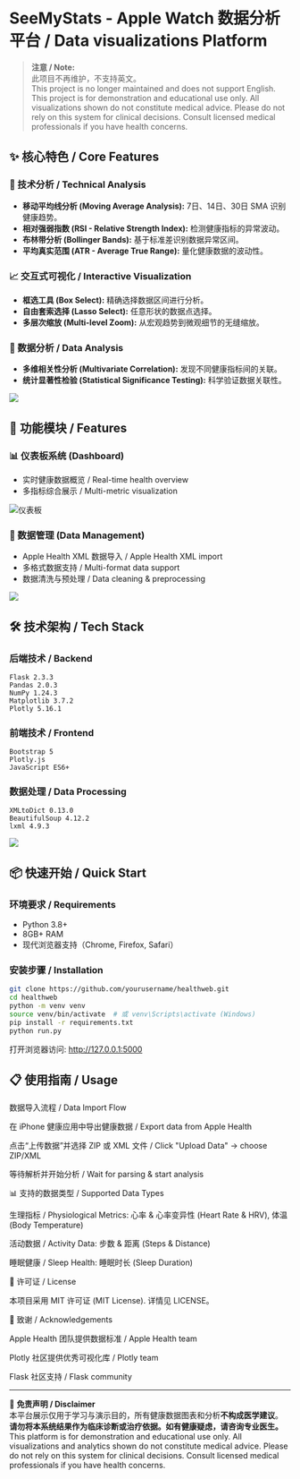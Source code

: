 # SeeMyStats - Apple Watch 数据分析平台 / Data visualizations Platform

> **注意 / Note:**  
> 此项目不再维护，不支持英文。  
> This project is no longer maintained and does not support English.
This project is for demonstration and educational use only. All visualizations shown do not constitute medical advice.
Please do not rely on this system for clinical decisions. Consult licensed medical professionals if you have health concerns.

## ✨ 核心特色 / Core Features

### 🔬 技术分析 / Technical Analysis
- **移动平均线分析 (Moving Average Analysis):** 7日、14日、30日 SMA 识别健康趋势。
- **相对强弱指数 (RSI - Relative Strength Index):** 检测健康指标的异常波动。
- **布林带分析 (Bollinger Bands):** 基于标准差识别数据异常区间。
- **平均真实范围 (ATR - Average True Range):** 量化健康数据的波动性。

### 📈 交互式可视化 / Interactive Visualization
- **框选工具 (Box Select):** 精确选择数据区间进行分析。
- **自由套索选择 (Lasso Select):** 任意形状的数据点选择。
- **多层次缩放 (Multi-level Zoom):** 从宏观趋势到微观细节的无缝缩放。

### 🧠 数据分析 / Data Analysis
- **多维相关性分析 (Multivariate Correlation):** 发现不同健康指标间的关联。
- **统计显著性检验 (Statistical Significance Testing):** 科学验证数据关联性。

![](image/stat.png)
## 🚀 功能模块 / Features

### 📊 仪表板系统 (Dashboard)
- 实时健康数据概览 / Real-time health overview
- 多指标综合展示 / Multi-metric visualization

![仪表板](image/dashbord.png)

### 📱 数据管理 (Data Management)
- Apple Health XML 数据导入 / Apple Health XML import
- 多格式数据支持 / Multi-format data support
- 数据清洗与预处理 / Data cleaning & preprocessing

![](image/report.png)

## 🛠️ 技术架构 / Tech Stack

### 后端技术 / Backend
```
Flask 2.3.3
Pandas 2.0.3
NumPy 1.24.3
Matplotlib 3.7.2
Plotly 5.16.1
```

### 前端技术 / Frontend
```
Bootstrap 5
Plotly.js
JavaScript ES6+
```

### 数据处理 / Data Processing
```
XMLtoDict 0.13.0
BeautifulSoup 4.12.2
lxml 4.9.3
```

![](image/data.png)

## 📦 快速开始 / Quick Start

### 环境要求 / Requirements
- Python 3.8+
- 8GB+ RAM
- 现代浏览器支持（Chrome, Firefox, Safari）

### 安装步骤 / Installation
```bash
git clone https://github.com/yourusername/healthweb.git
cd healthweb
python -m venv venv
source venv/bin/activate  # 或 venv\Scripts\activate (Windows)
pip install -r requirements.txt
python run.py
```
打开浏览器访问: http://127.0.0.1:5000

## 📋 使用指南 / Usage

数据导入流程 / Data Import Flow

在 iPhone 健康应用中导出健康数据 / Export data from Apple Health

点击“上传数据”并选择 ZIP 或 XML 文件 / Click "Upload Data" → choose ZIP/XML

等待解析并开始分析 / Wait for parsing & start analysis



📊 支持的数据类型 / Supported Data Types

生理指标 / Physiological Metrics: 心率 & 心率变异性 (Heart Rate & HRV), 体温 (Body Temperature)

活动数据 / Activity Data: 步数 & 距离 (Steps & Distance)

睡眠健康 / Sleep Health: 睡眠时长 (Sleep Duration)

📄 许可证 / License

本项目采用 MIT 许可证 (MIT License). 详情见 LICENSE。

🙏 致谢 / Acknowledgements

Apple Health 团队提供数据标准 / Apple Health team

Plotly 社区提供优秀可视化库 / Plotly team

Flask 社区支持 / Flask community

---

📌 **免责声明 / Disclaimer**  
本平台展示仅用于学习与演示目的，所有健康数据图表和分析**不构成医学建议**。  
**请勿将本系统结果作为临床诊断或治疗依据。如有健康疑虑，请咨询专业医生。**
This platform is for demonstration and educational use only. All visualizations and analytics shown do not constitute medical advice.
Please do not rely on this system for clinical decisions. Consult licensed medical professionals if you have health concerns.
